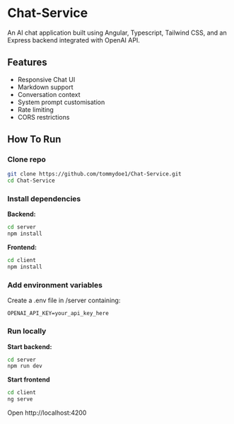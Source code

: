 # Chat-Service
An AI chat application built using Angular, Typescript, Tailwind CSS, and an Express backend integrated with OpenAI API.

## Features
- Responsive Chat UI
- Markdown support
- Conversation context
- System prompt customisation
- Rate limiting
- CORS restrictions

## How To Run
### Clone repo
```bash
git clone https://github.com/tommydoe1/Chat-Service.git
cd Chat-Service
```

### Install dependencies
**Backend:**
```bash
cd server
npm install
```

**Frontend:**
```bash
cd client
npm install
```

### Add environment variables
Create a .env file in /server containing:
```env
OPENAI_API_KEY=your_api_key_here
```

### Run locally
**Start backend:**
```bash
cd server
npm run dev
```

**Start frontend**
```bash
cd client
ng serve
```

Open http://localhost:4200